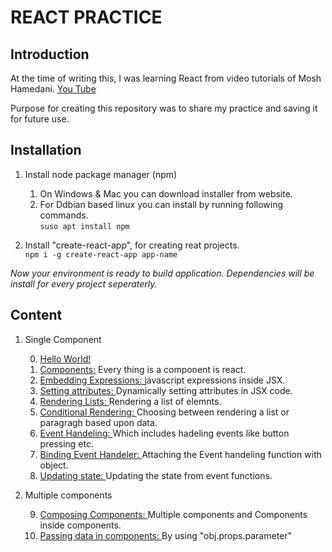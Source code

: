 # REACT PRACTICE

## Introduction

At the time of writing this, I was learning React from video tutorials of Mosh Hamedani.
[You Tube](https://www.youtube.com/watch?v=Ke90Tje7VS0)

Purpose for creating this repository was to share my practice and saving it for future use.

## Installation

1. Install node package manager (npm)

   1. On Windows & Mac you can download installer from website.
   2. For Ddbian based linux you can install by running following commands.
      <br>
      `suso apt install npm`

2. Install "create-react-app", for creating reat projects.
   <br>
   `npm i -g create-react-app app-name`

_Now your environment is ready to build application. Dependencies will be install for every project seperaterly._

## Content

1. Single Component

   0. [Hello World!](00-hello-world)
   1. [Components:](01-components) Every thing is a component is react.
   1. [Embedding Expressions: ](02-embedding-expression)javascript expressions inside JSX.
   1. [Setting attributes: ](03-setting-attributes)Dynamically setting attributes in JSX code.
   1. [Rendering Lists: ](04-rendering-lists)Rendering a list of elemnts.
   1. [Conditional Rendering: ](05-conditional-rendering)Choosing between rendering a list or paragragh based upon data.
   1. [Event Handeling: ](06-handeling-event) Which includes hadeling events like button pressing etc.
   1. [Binding Event Handeler: ](07-binding-event-handeler) Attaching the Event handeling function with object.
   1. [Updating state: ](08-updating-state) Updating the state from event functions.

2. Multiple components

   9. [Composing Components: ](09-composing-components) Multiple components and Components inside components.
   10. [Passing data in components: ](10-passing-data-to-components) By using "obj.props.parameter"
